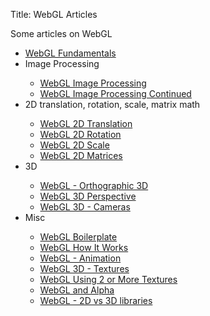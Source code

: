Title: WebGL Articles

Some articles on WebGL

<ul>
  <li><a href="webgl/lessons/webgl-fundamentals.html">WebGL Fundamentals</a></li>
  <li>Image Processing</li>
  <ul>
    <li><a href="webgl/lessons/webgl-image-processing.html">WebGL Image Processing</a></li>
    <li><a href="webgl/lessons/webgl-image-processing-continued.html">WebGL Image Processing Continued</a></li>
  </ul>
  <li>2D translation, rotation, scale, matrix math</li>
  <ul>
    <li><a href="webgl/lessons/webgl-2d-translation.html">WebGL 2D Translation</a></li>
    <li><a href="webgl/lessons/webgl-2d-rotation.html">WebGL 2D Rotation</a></li>
    <li><a href="webgl/lessons/webgl-2d-scale.html">WebGL 2D Scale</a></li>
	<li><a href="webgl/lessons/webgl-2d-matrices.html">WebGL 2D Matrices</a></li>
  </ul>
  <li>3D</li>
  <ul>
    <li><a href="webgl/lessons/webgl-3d-orthographic.html">WebGL - Orthographic 3D</a></li>
	<li><a href="webgl/lessons/webgl-3d-perspective.html">WebGL 3D Perspective</a></li>
    <li><a href="webgl/lessons/webgl-3d-camera.html">WebGL 3D - Cameras</a></li>
  </ul>
  <li>Misc</li>
  <ul>
    <li><a href="webgl/lessons/webgl-boilerplate.html">WebGL Boilerplate</a></li>
    <li><a href="webgl/lessons/webgl-how-it-works.html">WebGL How It Works</a></li>
    <li><a href="webgl/lessons/webgl-animation.html">WebGL - Animation</a></li>
    <li><a href="webgl/lessons/webgl-3d-textures.html">WebGL 3D - Textures</a></li>
    <li><a href="webgl/lessons/webgl-2-textures.html">WebGL Using 2 or More Textures</a></li>
    <li><a href="webgl/lessons/webgl-and-alpha.html">WebGL and Alpha</a></li>
	<li><a href="webgl/lessons/webgl-2d-vs-3d-library.html">WebGL - 2D vs 3D libraries</a></li>
  </ul>
</ul>



<!--

%(table_of_contents)s

-->



